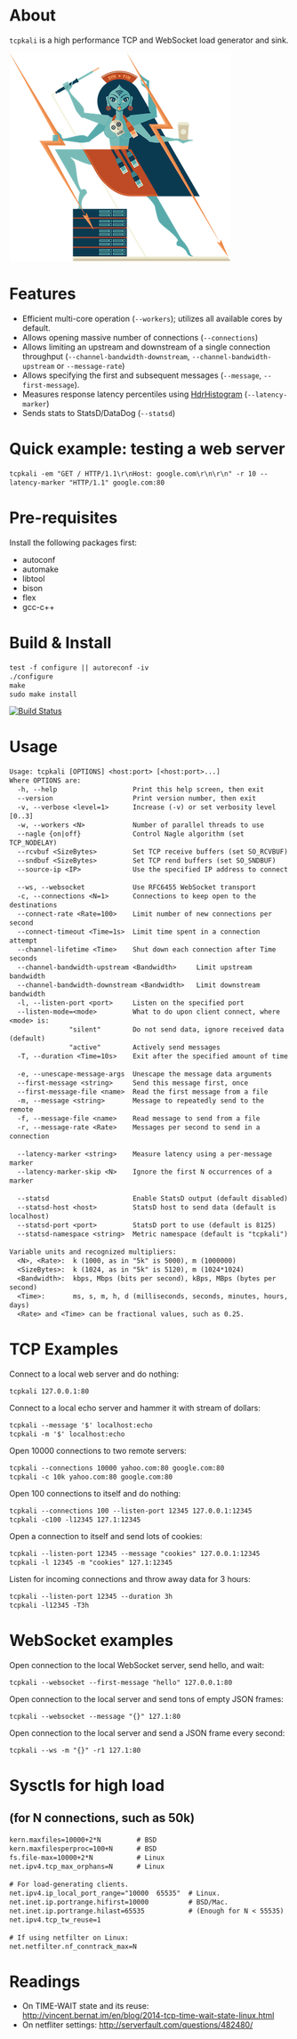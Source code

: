 
# About

`tcpkali` is a high performance TCP and WebSocket load generator and sink.

![tcpkali mascot](doc/images/tcpkali-mascot.png)

# Features

 * Efficient multi-core operation (`--workers`); utilizes all available cores by default.
 * Allows opening massive number of connections (`--connections`)
 * Allows limiting an upstream and downstream of a single connection throughput (`--channel-bandwidth-downstream`, `--channel-bandwidth-upstream` or `--message-rate`)
 * Allows specifying the first and subsequent messages (`--message`, `--first-message`).
 * Measures response latency percentiles using [HdrHistogram](https://github.com/HdrHistogram) (`--latency-marker`)
 * Sends stats to StatsD/DataDog (`--statsd`)

# Quick example: testing a web server

    tcpkali -em "GET / HTTP/1.1\r\nHost: google.com\r\n\r\n" -r 10 --latency-marker "HTTP/1.1" google.com:80

# Pre-requisites

Install the following packages first:

 * autoconf
 * automake
 * libtool
 * bison
 * flex
 * gcc-c++

# Build & Install

    test -f configure || autoreconf -iv
    ./configure
    make
    sudo make install

[![Build Status](https://travis-ci.org/machinezone/tcpkali.svg?branch=master)](https://travis-ci.org/machinezone/tcpkali)

# Usage

    Usage: tcpkali [OPTIONS] <host:port> [<host:port>...]
    Where OPTIONS are:
      -h, --help                   Print this help screen, then exit
      --version                    Print version number, then exit
      -v, --verbose <level=1>      Increase (-v) or set verbosity level [0..3]
      -w, --workers <N>            Number of parallel threads to use
      --nagle {on|off}             Control Nagle algorithm (set TCP_NODELAY)
      --rcvbuf <SizeBytes>         Set TCP receive buffers (set SO_RCVBUF)
      --sndbuf <SizeBytes>         Set TCP rend buffers (set SO_SNDBUF)
      --source-ip <IP>             Use the specified IP address to connect

      --ws, --websocket            Use RFC6455 WebSocket transport
      -c, --connections <N=1>      Connections to keep open to the destinations
      --connect-rate <Rate=100>    Limit number of new connections per second
      --connect-timeout <Time=1s>  Limit time spent in a connection attempt
      --channel-lifetime <Time>    Shut down each connection after Time seconds
      --channel-bandwidth-upstream <Bandwidth>     Limit upstream bandwidth
      --channel-bandwidth-downstream <Bandwidth>   Limit downstream bandwidth
      -l, --listen-port <port>     Listen on the specified port
      --listen-mode=<mode>         What to do upon client connect, where <mode> is:
                   "silent"        Do not send data, ignore received data (default)
                   "active"        Actively send messages
      -T, --duration <Time=10s>    Exit after the specified amount of time

      -e, --unescape-message-args  Unescape the message data arguments
      --first-message <string>     Send this message first, once
      --first-message-file <name>  Read the first message from a file
      -m, --message <string>       Message to repeatedly send to the remote
      -f, --message-file <name>    Read message to send from a file
      -r, --message-rate <Rate>    Messages per second to send in a connection

      --latency-marker <string>    Measure latency using a per-message marker
      --latency-marker-skip <N>    Ignore the first N occurrences of a marker

      --statsd                     Enable StatsD output (default disabled)
      --statsd-host <host>         StatsD host to send data (default is localhost)
      --statsd-port <port>         StatsD port to use (default is 8125)
      --statsd-namespace <string>  Metric namespace (default is "tcpkali")

    Variable units and recognized multipliers:
      <N>, <Rate>:  k (1000, as in "5k" is 5000), m (1000000)
      <SizeBytes>:  k (1024, as in "5k" is 5120), m (1024*1024)
      <Bandwidth>:  kbps, Mbps (bits per second), kBps, MBps (bytes per second)
      <Time>:       ms, s, m, h, d (milliseconds, seconds, minutes, hours, days)
      <Rate> and <Time> can be fractional values, such as 0.25.

# TCP Examples

Connect to a local web server and do nothing:

    tcpkali 127.0.0.1:80

Connect to a local echo server and hammer it with stream of dollars:

    tcpkali --message '$' localhost:echo
    tcpkali -m '$' localhost:echo

Open 10000 connections to two remote servers:

    tcpkali --connections 10000 yahoo.com:80 google.com:80
    tcpkali -c 10k yahoo.com:80 google.com:80

Open 100 connections to itself and do nothing:

    tcpkali --connections 100 --listen-port 12345 127.0.0.1:12345
    tcpkali -c100 -l12345 127.1:12345

Open a connection to itself and send lots of cookies:

    tcpkali --listen-port 12345 --message "cookies" 127.0.0.1:12345
    tcpkali -l 12345 -m "cookies" 127.1:12345

Listen for incoming connections and throw away data for 3 hours:

    tcpkali --listen-port 12345 --duration 3h
    tcpkali -l12345 -T3h

# WebSocket examples

Open connection to the local WebSocket server, send hello, and wait:

    tcpkali --websocket --first-message "hello" 127.0.0.1:80

Open connection to the local server and send tons of empty JSON frames:

    tcpkali --websocket --message "{}" 127.1:80

Open connection to the local server and send a JSON frame every second:

    tcpkali --ws -m "{}" -r1 127.1:80


# Sysctls for high load
## (for N connections, such as 50k)

    kern.maxfiles=10000+2*N         # BSD
    kern.maxfilesperproc=100+N      # BSD
    fs.file-max=10000+2*N           # Linux
    net.ipv4.tcp_max_orphans=N      # Linux

    # For load-generating clients.
    net.ipv4.ip_local_port_range="10000  65535"  # Linux.
    net.inet.ip.portrange.hifirst=10000          # BSD/Mac.
    net.inet.ip.portrange.hilast=65535           # (Enough for N < 55535)
    net.ipv4.tcp_tw_reuse=1

    # If using netfilter on Linux:
    net.netfilter.nf_conntrack_max=N

# Readings

 * On TIME-WAIT state and its reuse:
     http://vincent.bernat.im/en/blog/2014-tcp-time-wait-state-linux.html
 * On netfliter settings:
     http://serverfault.com/questions/482480/

